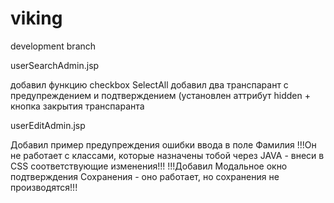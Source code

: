 viking
======

development branch

userSearchAdmin.jsp

добавил функцию checkbox SelectAll
добавил два транспарант с предупреждением и подтверждением (установлен аттрибут hidden + кнопка закрытия транспаранта

userEditAdmin.jsp

Добавил пример предупреждения ошибки ввода в поле Фамилия 
!!!Он не работает с классами, которые назначены тобой через JAVA - внеси в CSS соответствующие изменения!!!
!!!Добавил Модальное окно подтверждения Сохранения - оно работает, но сохранения не производятся!!!